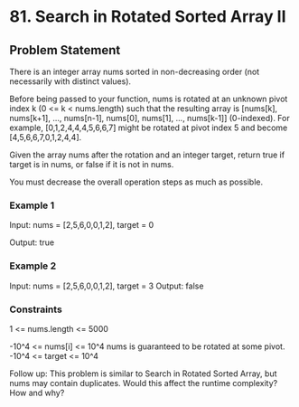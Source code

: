 # 81. Search in Rotated Sorted Array II

## Problem Statement

There is an integer array nums sorted in non-decreasing order (not necessarily with distinct values).

Before being passed to your function, nums is rotated at an unknown pivot index k (0 <= k < nums.length) such that the resulting array is [nums[k], nums[k+1], ..., nums[n-1], nums[0], nums[1], ..., nums[k-1]] (0-indexed). For example, [0,1,2,4,4,4,5,6,6,7] might be rotated at pivot index 5 and become [4,5,6,6,7,0,1,2,4,4].

Given the array nums after the rotation and an integer target, return true if target is in nums, or false if it is not in nums.

You must decrease the overall operation steps as much as possible.

### Example 1

Input: nums = [2,5,6,0,0,1,2], target = 0

Output: true

### Example 2

Input: nums = [2,5,6,0,0,1,2], target = 3
Output: false

### Constraints

1 <= nums.length <= 5000

-10^4 <= nums[i] <= 10^4
nums is guaranteed to be rotated at some pivot.
-10^4 <= target <= 10^4

Follow up: This problem is similar to Search in Rotated Sorted Array, but nums may contain duplicates. Would this affect the runtime complexity? How and why?
